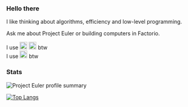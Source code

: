 ### Hello there

I like thinking about algorithms, efficiency and low-level programming.

Ask me about Project Euler or building computers in Factorio.

<p>
  I use <img title="Arch Linux" alt="Arch Linux" height="20" width="20" src="https://cdn.simpleicons.org/archlinux/1793D1" /> <img title="Hyprland" alt="Hyprland" height="20" width="20" src="https://cdn.simpleicons.org/hyprland/58E1FF" /> btw <br>
  I use <img title="Neovim" alt="Neovim" height="20" width="20" src="https://cdn.simpleicons.org/neovim/57A143" /> btw
</p>

### Stats
<img alt="Project Euler profile summary" src="https://projecteuler.net/profile/giodueck.png">

[![Top Langs](https://github-readme-stats.vercel.app/api/top-langs/?username=giodueck&theme=tokyonight)](https://github.com/anuraghazra/github-readme-stats)
